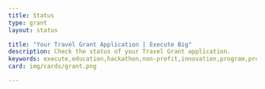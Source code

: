 ```yaml
---
title: Status
type: grant
layout: status

title: "Your Travel Grant Application | Execute Big"
description: Check the status of your Travel Grant application.
keywords: execute,education,hackathon,non-profit,innovation,program,programming,coding,school,impact,grant,scholarship,travel,organizer,organizing
card: img/cards/grant.png

---
```

